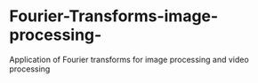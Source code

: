 # Fourier-Transforms-image-processing-
Application of Fourier transforms for image processing and video processing
